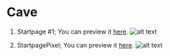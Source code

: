 # Cave

1. Startpage #1;  You can preview it [here](https://svitan0k.github.io/Cave/Startpage/animugirl.html).
![alt text](https://github.com/MadSmileyman/Cave/blob/master/Startpage/Preview.png)

2. StartpagePixel;  You can preview it [here](https://svitan0k.github.io/Cave/StartpagePixel/pixel.html).
![alt text](https://github.com/MadSmileyman/Cave/blob/master/StartpagePixel/PreviewScreenshot.png)
